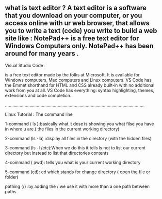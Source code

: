what is text editor ?
A text editor is a software that you download  on
your computer, or you access online with ur web browser, that
allows you to write a text (code) you write
to build a web site like :
NotePad++ is a free text editor for Windows Computers only.
NotePad++ has been around for many years .
---------------------------------------------------------------------------

Visual Studio Code :

is a free text editor made by the folks at Microsoft.
It is available for Windows computers, Mac computers and Linux
computers. VS Code has the Emmet shorthand for HTML and CSS
already built-in with no additional work from you at all. VS Code has
everything: syntax highlighting, themes, extensions and code
completion.

..................................................................................................................

Linux Tutorial : The command line 

1-command ( ls ):basically what it dose is showing you what filse you have in where u are.( the files in the current working directory)

2-command (ls -la) :display all files in the directory (with the hidden files)

3-command (ls -l /etc):When we do this it tells ls not to list our current directory but instead to list that directories contents 

4-command ( pwd): tells you what is your current working directory 

5-command (cd): cd which stands for change directory ( open the file or folder)

pathing (/) :by adding the / we use it with more than a one path between  paths 